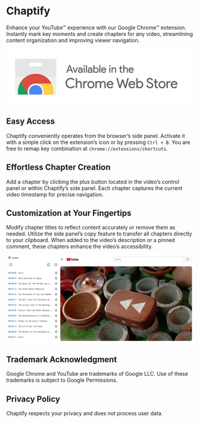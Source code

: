 # Chaptify

Enhance your YouTube™ experience with our Google Chrome™ extension. Instantly mark key moments and create chapters for any video, streamlining content organization and improving viewer navigation.

[![Available in the Chrome Web Store](images/chrome-badge.png)](https://example.com)

## Easy Access

Chaptify conveniently operates from the browser’s side panel. Activate it with a simple click on the extension’s icon or by pressing `Ctrl + B`. You are free to remap key combination at `chrome://extensions/shortcuts`.

## Effortless Chapter Creation

Add a chapter by clicking the plus button located in the video’s control panel or within Chaptify’s side panel. Each chapter captures the current video timestamp for precise navigation.

## Customization at Your Fingertips

Modify chapter titles to reflect content accurately or remove them as needed. Utilize the side panel’s copy feature to transfer all chapters directly to your clipboard. When added to the video’s description or a pinned comment, these chapters enhance the video’s accessibility.

![Screenshot of the Chaptify extension](images/screenshot.jpg)

## Trademark Acknowledgment

Google Chrome and YouTube are trademarks of Google LLC. Use of these trademarks is subject to Google Permissions.

## Privacy Policy

Chaptify respects your privacy and does not process user data.
